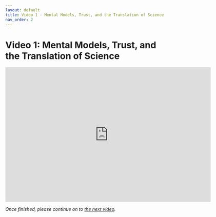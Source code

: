 ```yaml
---
layout: default
title: Video 1 - Mental Models, Trust, and the Translation of Science
nav_order: 2
---
```


# Video 1: Mental Models, Trust, and the Translation of Science

<iframe height="420" width="640" allowfullscreen frameborder=0 src="https://echo360.ca/media/74f813d0-32ed-4896-afa0-264618321140/public?autoplay=false&automute=false"></iframe>

*Once finished, please continue on to [the next video](video-2).*
